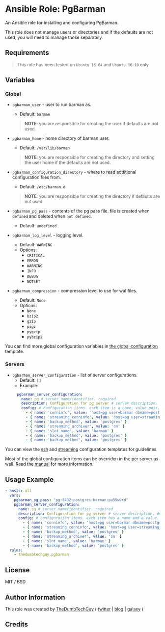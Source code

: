 # Ansible Role: PgBarman

An Ansible role for installing and configuring PgBarman.

This role does not manage users or directories and if the defaults are not used, you will need to manage those separately.

## Requirements

> This role has been tested on `Ubuntu 16.04` and `Ubuntu 16.10` only.

## Variables

### Global

- `pgbarman_user` - user to run barman as.
  - Default: `barman`
  > **NOTE**: you are responsible for creating the user if defaults are not used.

- `pgbarman_home` - home directory of barman user.
  - Default: `/var/lib/barman`
  > **NOTE**: you are responsible for creating the directory and setting the user home if the defaults are not used.

- `pgbarman_configuration_directory` - where to read additional configuration files from.
  - Default: `/etc/barman.d`
  > **NOTE**: you are responsible for creating the directory if defaults are not used.

- `pgbarman_pg_pass` - contents of the pg pass file. file is created when `defined` and deleted when `not defined`.
  - Default: `undefined`

- `pgbarman_log_level` - logging level.
  - Default: `WARNING`
  - Options:
    - `CRITICAL`
    - `ERROR`
    - `WARNING`
    - `INFO`
    - `DEBUG`
    - `NOTSET`

- `pgbarman_compression` - compression level to use for wal files.
  - Default: `None`
  - Options:
    - `None`
    - `bzip2`
    - `gzip`
    - `pigz`
    - `pygzip`
    - `pybzip2`

You can find more global configuration variables in [the global configuration](templates/barman.global.conf.j2) template.

### Servers

- `pgbarman_server_configuration` - list of server configurations.
  - Default: `[]`
  - Example:
  ```yaml
    pgbarman_server_configuration:
      name: pg # server name/identifier. required
      description: Configuration for pg server # server description. default(name)
      config: # configuration items. each item is a name, value pair. required
        - { name: 'conninfo', value: 'host=pg user=barman dbname=postgres' }
        - { name: 'streaming_conninfo', value: 'host=pg user=streaming_barman' }
        - { name: 'backup_method', value: 'postgres' }
        - { name: 'streaming_archiver', value: 'on' }
        - { name: 'slot_name', value: 'barman' }
        - { name: 'backup_method', value: 'postgres' }
        - { name: 'backup_method', value: 'postgres' }
  ```

You can view the [ssh](files/ssh-server-template.conf) and [streaming](files/streaming-server-template.conf) configuration templates for guidelines.

Most of the global configuration items can be overriden in the per server as well. Read the [manual](http://docs.pgbarman.org/) for more information.

## Usage Example

```yaml
- hosts: all
  vars:
    pgbarman_pg_pass: "pg:5432:postgres:barman:pa55w0rd"
    pgbarman_server_configuration:
      name: pg # server name/identifier. required
      description: Configuration for pg server # server description. default('')
      config: # configuration items. each item has a name and a value. required
        - { name: 'conninfo', value: 'host=pg user=barman dbname=postgres' }
        - { name: 'streaming_conninfo', value: 'host=pg user=streaming_barman' }
        - { name: 'backup_method', value: 'postgres' }
        - { name: 'streaming_archiver', value: 'on' }
        - { name: 'slot_name', value: 'barman' }
        - { name: 'backup_method', value: 'postgres' }
  roles:
    - thedumbtechguy.pgbarman
```


## License

MIT / BSD

## Author Information

This role was created by [TheDumbTechGuy](https://github.com/thedumbtechguy) ( [twitter](https://twitter.com/frostymarvelous) | [blog](https://thedumbtechguy.blogspot.com) | [galaxy](https://galaxy.ansible.com/thedumbtechguy/) )

## Credits

